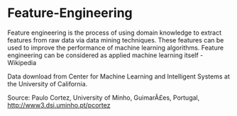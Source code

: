 # Feature-Engineering
Feature engineering is the process of using domain knowledge to extract features from raw data via data mining techniques. These features can be used to improve the performance of machine learning algorithms. Feature engineering can be considered as applied machine learning itself - Wikipedia

Data download from Center for Machine Learning and Intelligent Systems at the University of California.

Source: Paulo Cortez, University of Minho, GuimarÃ£es, Portugal, http://www3.dsi.uminho.pt/pcortez


